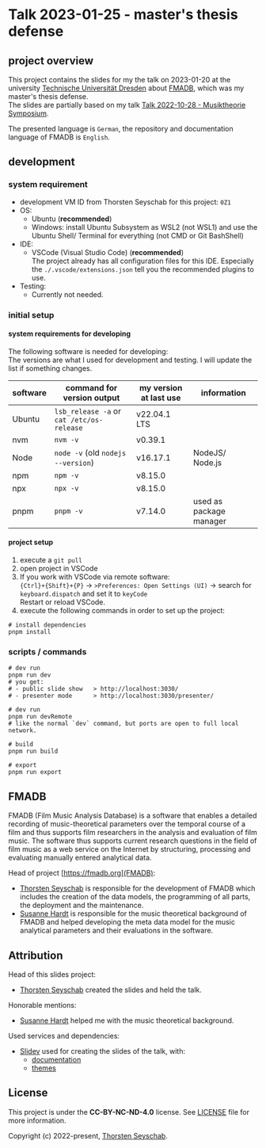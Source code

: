 # Talk 2023-01-25 - master's thesis defense

## project overview

This project contains the slides for my the talk on 2023-01-20 at the university
[Technische Universität Dresden](https://tu-dresden.de/) about [FMADB](https://fmadb.org/),
which was my master's thesis defense.  
The slides are partially based on my talk
[Talk 2022-10-28 - Musiktheorie Symposium](https://github.com/toddeTV/talk_2022-10-28_musiktheorie-symposium).

The presented language is `German`, the repository and documentation language of FMADB is `English`.

## development

### system requirement

- development VM ID from Thorsten Seyschab for this project: `0Z1`
- OS:
  - Ubuntu (**recommended**)
  - Windows: install Ubuntu Subsystem as WSL2 (not WSL1) and use the Ubuntu Shell/ Terminal for everything (not CMD or Git BashShell)
- IDE:
  - VSCode (Visual Studio Code) (**recommended**)  
    The project already has all configuration files for this IDE. Especially the `./.vscode/extensions.json` tell you the
    recommended plugins to use.
- Testing:
  - Currently not needed.

### initial setup

#### system requirements for developing

The following software is needed for developing:  
The versions are what I used for development and testing. I will update the list if something changes.

| software       | command for version output                | my version at last use | information             |
| -------------- | ----------------------------------------- | ---------------------- | ----------------------- |
| Ubuntu         | `lsb_release -a` or `cat /etc/os-release` | v22.04.1 LTS           |                         |
| nvm            | `nvm -v`                                  | v0.39.1                |                         |
| Node           | `node -v` (old `nodejs --version`)        | v16.17.1               | NodeJS/ Node.js         |
| npm            | `npm -v`                                  | v8.15.0                |                         |
| npx            | `npx -v`                                  | v8.15.0                |                         |
| pnpm           | `pnpm -v`                                 | v7.14.0                | used as package manager |

#### project setup

1. execute a `git pull`
2. open project in VSCode
3. If you work with VSCode via remote software:  
   `{Ctrl}+{Shift}+{P}` -> `>Preferences: Open Settings (UI)` -> search for `keyboard.dispatch` and set it to `keyCode`  
   Restart or reload VSCode.
4. execute the following commands in order to set up the project:

```shell
# install dependencies
pnpm install
```

### scripts / commands

```shell
# dev run
pnpm run dev
# you get:
# - public slide show   > http://localhost:3030/
# - presenter mode      > http://localhost:3030/presenter/

# dev run
pnpm run devRemote
# like the normal `dev` command, but ports are open to full local network.

# build
pnpm run build

# export
pnpm run export
```

## FMADB

FMADB (Film Music Analysis Database) is a software that enables a detailed recording of music-theoretical parameters
over the temporal course of a film and thus supports film researchers in the analysis and evaluation of film music.
The software thus supports current research questions in the field of film music as a web service on the Internet by
structuring, processing and evaluating manually entered analytical data.

Head of project [https://fmadb.org](FMADB):

- [Thorsten Seyschab](https://todde.tv/) is responsible for the development of FMADB which includes the creation of
  the data models, the programming of all parts, the deployment and the maintenance.
- [Susanne Hardt](https://susannehardt.de/en) is responsible for the music theoretical background of FMADB and helped
  developing the meta data model for the music analytical parameters and their evaluations in the software.

## Attribution

Head of this slides project:

- [Thorsten Seyschab](https://todde.tv/) created the slides and held the talk.

Honorable mentions:

- [Susanne Hardt](https://susannehardt.de/en) helped me with the music theoretical background.

Used services and dependencies:

- [Slidev](https://github.com/slidevjs/slidev) used for creating the slides of the talk, with:
  - [documentation](https://sli.dev/)
  - [themes](https://github.com/slidevjs/themes)

## License

This project is under the **CC-BY-NC-ND-4.0** license. See [LICENSE](LICENSE) file for more information.

Copyright (c) 2022-present, [Thorsten Seyschab](https://todde.tv).
